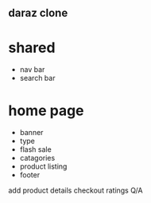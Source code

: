 ## daraz clone

# shared

- nav bar
- search bar

# home page

- banner
- type
- flash sale
- catagories
- product listing
- footer

add product
details
checkout
ratings
Q/A
